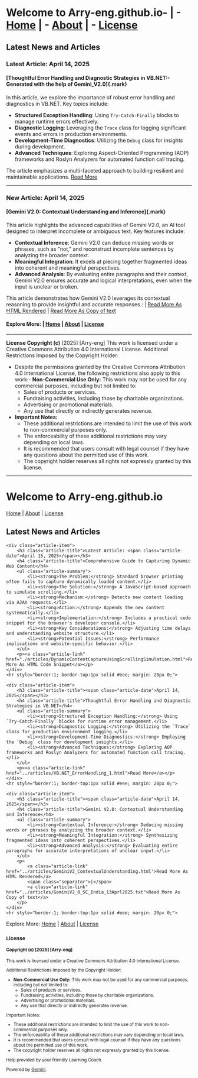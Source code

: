 # Welcome to Arry-eng.github.io-  |  - [Home](./README.md)   |   - [About](./About.md)   |   - [License](./LICENSE.md)
## Latest News and Articles
### Latest Article: April 14, 2025
#### [Thoughtful Error Handling and Diagnostic Strategies in VB.NET:- Generated with the help of Gemini_V2.0]{.mark}
In this article, we explore the importance of robust error handling and diagnostics in VB.NET. Key topics include:

- **Structured Exception Handling**: Using `Try-Catch-Finally` blocks to manage runtime errors effectively.
- **Diagnostic Logging**: Leveraging the `Trace` class for logging significant events and errors in production environments.
- **Development-Time Diagnostics**: Utilizing the `Debug` class for insights during development.
- **Advanced Techniques**: Exploring Aspect-Oriented Programming (AOP) frameworks and Roslyn Analyzers for automated function call tracing.

The article emphasizes a multi-faceted approach to building resilient and maintainable applications.
[Read More](./VB.NET_ErrorHandling_1.html)

---

### New Article: April 14, 2025
#### [Gemini V2.0: Contextual Understanding and Inference]{.mark}
This article highlights the advanced capabilities of Gemini V2.0, an AI tool designed to interpret incomplete or ambiguous text. Key features include:

- **Contextual Inference**: Gemini V2.0 can deduce missing words or phrases, such as "not," and reconstruct incomplete sentences by analyzing the broader context.
- **Meaningful Integration**: It excels at piecing together fragmented ideas into coherent and meaningful perspectives.
- **Advanced Analysis**: By evaluating entire paragraphs and their context, Gemini V2.0 ensures accurate and logical interpretations, even when the input is unclear or broken.

This article demonstrates how Gemini V2.0 leverages its contextual reasoning to provide insightful and accurate responses.: | [Read More As HTML Rendered](./GeminiV2_ContextualUnderstanding.html)  |   [Read More As Copy of text](./GeminiV2_0_SC_India_13Aprl2025.txt)
#### Explore More: |   [Home](./README.md)    |    [About](./About.md)   |    [License](./LICENSE.md)
---


**License Copyright (c)** \[2025] \[Arry-eng] This work is licensed under a Creative Commons Attribution 4.0 International License. Additional Restrictions Imposed by the Copyright Holder:
- Despite the permissions granted by the Creative Commons Attribution 4.0 International License, the following restrictions also apply to this work:- **Non-Commercial Use Only:** This work may not be used for any commercial purposes, including but not limited to:
    * Sales of products or services.
    * Fundraising activities, including those by charitable organizations.
    * Advertising or promotional materials.
    * Any use that directly or indirectly generates revenue. 
- **Important Notes:**
    * These additional restrictions are intended to limit the use of this work to non-commercial purposes only.
    * The enforceability of these additional restrictions may vary depending on local laws.
    * It is recommended that users consult with legal counsel if they have any questions about the permitted use of this work.
    * The copyright holder reserves all rights not expressly granted by this license\.
---
<link rel="stylesheet" href="css/styles.css">

<div class="icon-section">
    <a href="./images/arry-eng-icon-big.jpg" class="icon-link"></a>
</div>

<div class="welcome-header">
    <h1 class="welcome-title">Welcome to Arry-eng.github.io</h1>
    <p class="top-navigation">
        <a href="./README.md">Home</a> <span class="separator">|</span>
        <a href="./About.md">About</a> <span class="separator">|</span>
        <a href="./LICENSE.md">License</a>
    </p>
</div>

<div class="articles-section">
    <h2 class="articles-header">Latest News and Articles</h2>

    <div class="article-item">
        <h3 class="article-title">Latest Article: <span class="article-date">April 15, 2025</span></h3>
        <h4 class="article-title">Comprehensive Guide to Capturing Dynamic Web Content</h4>
        <ul class="article-summary">
            <li><strong>The Problem:</strong> Standard browser printing often fails to capture dynamically loaded content.</li>
            <li><strong>The Solution:</strong> A JavaScript-based approach to simulate scrolling.</li>
            <li><strong>Mechanism:</strong> Detects new content loading via AJAX requests.</li>
            <li><strong>Action:</strong> Appends the new content systematically.</li>
            <li><strong>Implementation:</strong> Includes a practical code snippet for the browser's developer console.</li>
            <li><strong>Key Considerations:</strong> Adjusting time delays and understanding website structure.</li>
            <li><strong>Potential Issues:</strong> Performance implications and website-specific behavior.</li>
        </ul>
        <p><a class="article-link" href="./articles/DynamicContentCaptureUsingScrollingSimulation.html">Read More As HTML Code Snippet</a></p>
    </div>
    <hr style="border:1; border-top:1px solid #eee; margin: 20px 0;">

    <div class="article-item">
        <h3 class="article-title"><span class="article-date">April 14, 2025</span></h3>
        <h4 class="article-title">Thoughtful Error Handling and Diagnostic Strategies in VB.NET</h4>
        <ul class="article-summary">
            <li><strong>Structured Exception Handling:</strong> Using `Try-Catch-Finally` blocks for runtime error management.</li>
            <li><strong>Diagnostic Logging:</strong> Utilizing the `Trace` class for production environment logging.</li>
            <li><strong>Development-Time Diagnostics:</strong> Employing the `Debug` class for development insights.</li>
            <li><strong>Advanced Techniques:</strong> Exploring AOP frameworks and Roslyn Analyzers for automated function call tracing.</li>
        </ul>
        <p><a class="article-link" href="../articles/VB.NET_ErrorHandling_1.html">Read More</a></p>
    </div>
    <hr style="border:1; border-top:1px solid #eee; margin: 20px 0;">

    <div class="article-item">
        <h3 class="article-title"><span class="article-date">April 14, 2025</span></h3>
        <h4 class="article-title">Gemini V2.0: Contextual Understanding and Inference</h4>
        <ul class="article-summary">
            <li><strong>Contextual Inference:</strong> Deducing missing words or phrases by analyzing the broader context.</li>
            <li><strong>Meaningful Integration:</strong> Synthesizing fragmented ideas into coherent perspectives.</li>
            <li><strong>Advanced Analysis:</strong> Evaluating entire paragraphs for accurate interpretations of unclear input.</li>
        </ul>
        <p>
            <a class="article-link" href="../articles/GeminiV2_ContextualUnderstanding.html">Read More As HTML Rendered</a>
            <span class="separator">|</span>
            <a class="article-link" href="../articles/GeminiV2_0_SC_India_13Aprl2025.txt">Read More As Copy of text</a>
        </p>
    </div>
    <hr style="border:1; border-top:1px solid #eee; margin: 20px 0;">
</div>

<div class="bottom-navigation">
    Explore More:
    <a href="./README.md">Home</a> <span class="separator">|</span>
    <a href="./About.md">About</a> <span class="separator">|</span>
    <a href="./LICENSE.md">License</a>
</div>

<div class="license-section">
    <h3 class="license-title"><small>License</small></h3>
    <small>
        <h4 class="license-header">Copyright (c) [2025] [Arry-eng]</h4>
        <p>This work is licensed under a Creative Commons Attribution 4.0 International License.</p>
        <p class="license-restrictions-title">Additional Restrictions Imposed by the Copyright Holder:</p>
        <ul class="license-restrictions-list">
            <li><strong>Non-Commercial Use Only:</strong> This work may not be used for any commercial purposes, including but not limited to:
                <ul>
                    <li>Sales of products or services.</li>
                    <li>Fundraising activities, including those by charitable organizations.</li>
                    <li>Advertising or promotional materials.</li>
                    <li>Any use that directly or indirectly generates revenue.</li>
                </ul>
            </li>
        </ul>
        <p class="license-notes-title">Important Notes:</p>
        <ul class="license-notes-list">
            <li>These additional restrictions are intended to limit the use of this work to non-commercial purposes only.</li>
            <li>The enforceability of these additional restrictions may vary depending on local laws.</li>
            <li>It is recommended that users consult with legal counsel if they have any questions about the permitted use of this work.</li>
            <li>The copyright holder reserves all rights not expressly granted by this license.</li>
        </ul>
		<p class="credit">Help provided by your friendly Learning Coach.</p>
		<p class="gemini-credit">Powered by <a href="https://gemini.google.com/" target="_blank" class="gemini-link">Gemini</a>.</p>
    </small>
</div>